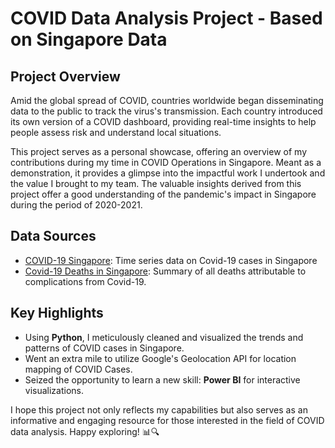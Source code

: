 # COVID Data Analysis Project - Based on Singapore Data

## Project Overview

Amid the global spread of COVID, countries worldwide began disseminating data to the public to track the virus's transmission. Each country introduced its own version of a COVID dashboard, providing real-time insights to help people assess risk and understand local situations.

This project serves as a personal showcase, offering an overview of my contributions during my time in COVID Operations in Singapore. Meant as a demonstration, it provides a glimpse into the impactful work I undertook and the value I brought to my team. The valuable insights derived from this project offer a good understanding of the pandemic's impact in Singapore during the period of 2020-2021.

## Data Sources

- [COVID-19 Singapore](https://data.world/hxchua/covid-19-singapore): Time series data on Covid-19 cases in Singapore
- [Covid-19 Deaths in Singapore](https://data.world/tws4793/covid-19-deaths-singapore): Summary of all deaths attributable to complications from Covid-19.

## Key Highlights

- Using **Python**, I meticulously cleaned and visualized the trends and patterns of COVID cases in Singapore.
- Went an extra mile to utilize Google's Geolocation API for location mapping of COVID Cases.
- Seized the opportunity to learn a new skill: **Power BI** for interactive visualizations.

I hope this project not only reflects my capabilities but also serves as an informative and engaging resource for those interested in the field of COVID data analysis. Happy exploring! 📊🔍
